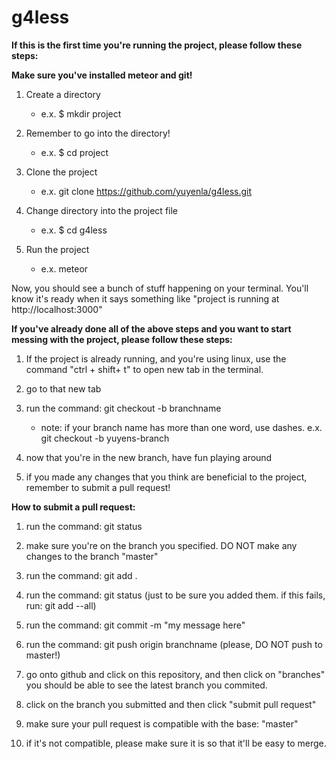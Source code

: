 # g4less

**If this is the first time you're running the project,
please follow these steps:**

**Make sure you've installed meteor and git!**

1. Create a directory
    - e.x. $ mkdir project

2. Remember to go into the directory!
    - e.x. $ cd project

3. Clone the project
    - e.x. git clone https://github.com/yuyenla/g4less.git

4. Change directory into the project file
    - e.x. $ cd g4less
  
5. Run the project
    - e.x. meteor 
  
Now, you should see a bunch of stuff happening on your terminal. You'll know it's ready when it says something like "project is running at http://localhost:3000"

**If you've already done all of the above steps and you want to start messing with the project, please follow these steps:**

1. If the project is already running, and you're using linux, use the command "ctrl + shift+ t" to open new tab in the terminal.

2. go to that new tab

3. run the command: git checkout -b branchname
   - note: if your branch name has more than one word, use dashes. e.x. git checkout -b yuyens-branch

4. now that you're in the new branch, have fun playing around

5. if you made any changes that you think are beneficial to the project, remember to submit a pull request!

**How to submit a pull request:**

1. run the command: git status

2. make sure you're on the branch you specified. DO NOT make any changes to the branch "master"

4. run the command: git add . 

5. run the command: git status (just to be sure you added them. if this fails, run: git add --all)

6. run the command: git commit -m "my message here"

7. run the command: git push origin branchname (please, DO NOT push to master!)

8. go onto github and click on this repository, and then click on "branches" you should be able to see the latest branch you commited.

9. click on the branch you submitted and then click "submit pull request" 

10. make sure your pull request is compatible with the base: "master"

11. if it's not compatible, please make sure it is so that it'll be easy to merge.

